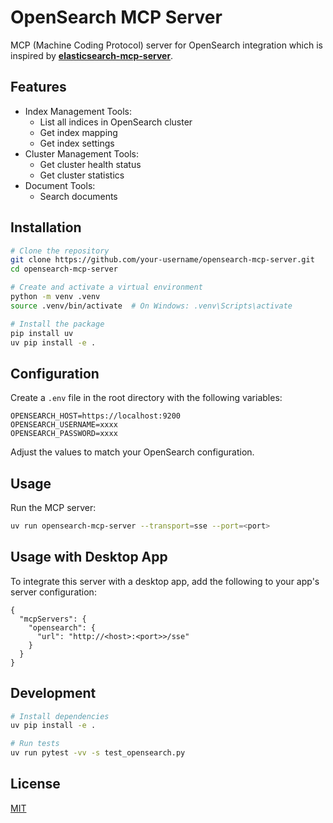 # OpenSearch MCP Server

MCP (Machine Coding Protocol) server for OpenSearch integration which is inspired by **[elasticsearch-mcp-server](https://github.com/cr7258/elasticsearch-mcp-server)**.

## Features

- Index Management Tools:
  - List all indices in OpenSearch cluster
  - Get index mapping
  - Get index settings
- Cluster Management Tools:
  - Get cluster health status
  - Get cluster statistics
- Document Tools:
  - Search documents

## Installation

```bash
# Clone the repository
git clone https://github.com/your-username/opensearch-mcp-server.git
cd opensearch-mcp-server

# Create and activate a virtual environment
python -m venv .venv
source .venv/bin/activate  # On Windows: .venv\Scripts\activate

# Install the package
pip install uv
uv pip install -e .
```

## Configuration

Create a `.env` file in the root directory with the following variables:

```
OPENSEARCH_HOST=https://localhost:9200
OPENSEARCH_USERNAME=xxxx
OPENSEARCH_PASSWORD=xxxx
```

Adjust the values to match your OpenSearch configuration.

## Usage

Run the MCP server:

```bash
uv run opensearch-mcp-server --transport=sse --port=<port>
```

## Usage with Desktop App

To integrate this server with a desktop app, add the following to your app's server configuration:

```
{
  "mcpServers": {
    "opensearch": {
      "url": "http://<host>:<port>>/sse"
    }
  }
}
```

## Development

```bash
# Install dependencies
uv pip install -e .

# Run tests
uv run pytest -vv -s test_opensearch.py
```

## License

[MIT](LICENSE) 